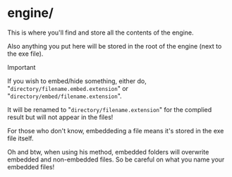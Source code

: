# engine/
This is where you'll find and store all the contents of the engine.

Also anything you put here will be stored in the root of the engine (next to the exe file).
> [!IMPORTANT]
> If you wish to embed/hide something, either do, "`directory/filename.embed.extension`" or "`directory/embed/filename.extension`".
>
> It will be renamed to "`directory/filename.extension`" for the complied result but will not appear in the files!
>
> For those who don't know, embeddeding a file means it's stored in the exe file itself.
>
> Oh and btw, when using his method, embedded folders will overwrite embedded and non-embedded files.
> So be careful on what you name your embedded files!